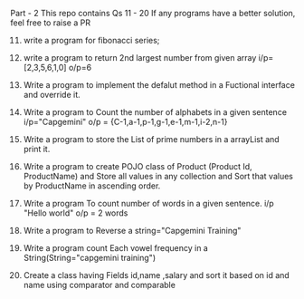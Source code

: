 Part - 2
This repo contains Qs 11 - 20
If any programs have a better solution, feel free to raise a PR

11) write a program for fibonacci series;
   
12) write a program to return 2nd largest number from given array
   i/p=[2,3,5,6,1,0]
   o/p=6

13) Write a program to implement the defalut method in a Fuctional interface and override it.

14) Write a program to Count the number of alphabets in a given sentence
    i/p="Capgemini"
    o/p = {C-1,a-1,p-1,g-1,e-1,m-1,i-2,n-1}
    
15) Write a program to store the List of prime numbers in a arrayList and print it.

16) Write a program to create POJO class of Product (Product Id, ProductName) and Store all values in any collection and Sort that values by ProductName in ascending order.

17) Write a program To count number of words in a given sentence.
 i/p "Hello world"
 o/p = 2 words  
 
18) Write a program to Reverse a string="Capgemini Training"

19) Write a program count Each vowel frequency in a String(String="capgemini training")

20) Create a class having Fields id,name ,salary and sort it based on id and name using comparator and comparable 
